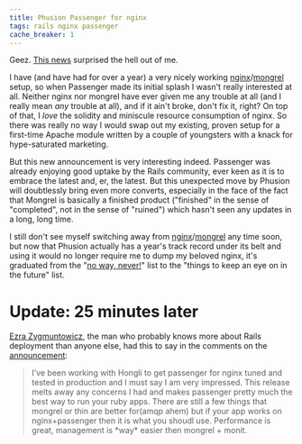 ```yaml
---
title: Phusion Passenger for nginx
tags: rails nginx passenger
cache_breaker: 1
---
```


Geez. [This news](http://blog.phusion.nl/2009/04/16/phusions-one-year-anniversary-gift-phusion-passenger-220/) surprised the hell out of me.

I have (and have had for over a year) a very nicely working [nginx](/wiki/nginx)/[mongrel](/wiki/mongrel) setup, so when Passenger made its initial splash I wasn't really interested at all. Neither nginx nor mongrel have ever given me any trouble at all (and I really mean *any* trouble at all), and if it ain't broke, don't fix it, right? On top of that, I *love* the solidity and miniscule resource consumption of nginx. So there was really no way I would swap out my existing, proven setup for a first-time Apache module written by a couple of youngsters with a knack for hype-saturated marketing.

But this new announcement is very interesting indeed. Passenger was already enjoying good uptake by the Rails community, ever keen as it is to embrace the latest and, er, the latest. But this unexpected move by Phusion will doubtlessly bring even more converts, especially in the face of the fact that Mongrel is basically a finished product ("finished" in the sense of "completed", not in the sense of "ruined") which hasn't seen any updates in a long, long time.

I still don't see myself switching away from [nginx](/wiki/nginx)/[mongrel](/wiki/mongrel) any time soon, but now that Phusion actually has a year's track record under its belt and using it would no longer require me to dump my beloved nginx, it's graduated from the "[no way, never!](/blog/kool-aid-drinking-rails-fanbois-flocking-to-phusion-passenger-in-inebriated-droves)" list to the "things to keep an eye on in the future" list.

# Update: 25 minutes later

[Ezra Zygmuntowicz](http://brainspl.at/), the man who probably knows more about Rails deployment than anyone else, had this to say in the comments on the [announcement](http://blog.phusion.nl/2009/04/16/phusions-one-year-anniversary-gift-phusion-passenger-220/):

> I’ve been working with Hongli to get passenger for nginx tuned and tested in production and I must say I am very impressed. This release melts away any concerns I had and makes passenger pretty much the best way to run your ruby apps. There are still a few things that mongrel or thin are better for(amqp ahem) but if your app works on nginx+passenger then it is what you shoudl use. Performance is great, management is \*way\* easier then mongrel + monit.
